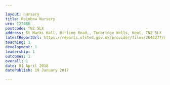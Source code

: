```yaml
---

layout: nursery
title: Rainbow Nursery
urn: 127486
postcode: TN2 5LX
address: St Marks Hall, Birling Road,, Tunbridge Wells, Kent, TN2 5LX
latestReportUrl: https://reports.ofsted.gov.uk/provider/files/2646277/urn/127486.pdf
teaching: 1
development: 1
leadership: 1
outcomes: 1
overall: 1
date: 01 April 2018 
datePublish: 19 January 2017

---
```

